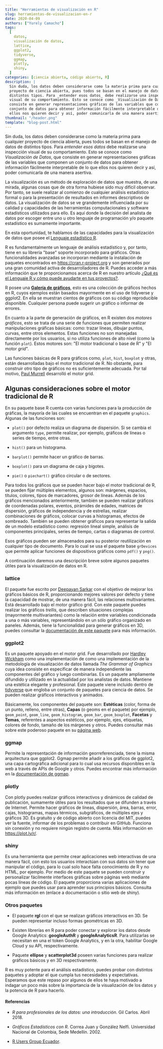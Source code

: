 ```yaml
---
title: "Herramientas de visualización en R"
slug: herramientas-de-visualizacion-en-r
date: 2020-04-09
authors: ["Yurely Camacho"]
tags:
  [
    datos,
    visualización de datos,
    lattice,
    ggplot2,
    tidyverse,
    ggmap,
    plotly,
    shiny,
  ]
categories: [ciencia abierta, código abierto, R]
description: |
  Sin duda, los datos deben considerarse como la materia prima para cualquier
  proyecto de ciencia abierta, pues todos se basan en el manejo de datos de
  distintos tipos. Para _entender esos datos_ debe realizarse una inspección
  visual de su comportamiento. Esto se conoce como _Visualización de Datos_, que
  consiste en generar representaciones gráficas de las variables que componen un
  conjunto de datos para obtener información fácilmente interpretable de lo que
  ellos nos quieren decir y así, poder comunicarla de una manera asertiva.
thumbnail: "/header.png"
template: "blog-post.html"
---
```


<!-- # Herramientas de visualización en R -->
<!-- **Por Yurely Camacho** -->

Sin duda, los datos deben considerarse como la materia prima para cualquier
proyecto de ciencia abierta, pues todos se basan en el manejo de datos de
distintos tipos. Para _entender esos datos_ debe realizarse una inspección
visual de su comportamiento. Esto se conoce como _Visualización de Datos_, que
consiste en generar representaciones gráficas de las variables que componen un
conjunto de datos para obtener información fácilmente interpretable de lo que
ellos nos quieren decir y así, poder comunicarla de una manera asertiva.

<!-- TEASER_END -->

La visualización es un método de exploración de datos que muestra, de una
mirada, algunas cosas que de otra forma hubiese sido muy difícil observar. Por
tanto, se suele realizar al comienzo de cualquier análisis estadístico formal o
para la presentación de resultados en informes descriptivos de datos. La
visualización de datos se ve grandemente influenciada por su calidad y
capacidades de las herramientas computacionales y software estadísticos
utilizados para ello. Es aquí donde la decisión del analista de datos por
escoger entre uno u otro lenguaje de programación y/o paquete estadístico es
sumamente importante.

En esta oportunidad, te hablamos de las capacidades para la visualización de
datos que posee el [Lenguaje estadístico R](https://www.r-project.org/).

R es fundamentalmente un lenguaje de análisis estadístico y, por tanto, tiene en
su librería "base" soporte incorporado para gráficos. Otras funcionalidades
avanzadas se incorporan mediante la instalación de paquetes encontrados en
https://cran.r-project.org y son generados por una gran comunidad activa de
desarrolladores de R. Puedes acceder a más información que te proporcionamos
acerca de R en nuestro artículo
[¿Qué es el Lenguaje R y cómo puede ayudarte en tus proyectos?](/blog/que-es-el-lenguaje-r-y-como-puede-ayudarte-en-tus-proyectos/).

R posee una [**Galería de gráficos**](https://www.r-graph-gallery.com/), esto es
una colección de gráficos hechos en R, cuyos ejemplos están basados mayormente
en el uso de tidyverse y ggplot2. En ella se muestran cientos de gráficos con su
código reproducible disponible. Cualquier persona puede sugerir un gráfico o
informar de errores.

En cuanto a la parte de generación de gráficos, en R existen dos _motores
gráficos_, esto se trata de una serie de funciones que permiten realizar
manipulaciones gráficas básicas: como: trazar líneas, dibujar puntos, curvas,
entre otros elementos. Estas funciones no son manejadas directamente por los
usuarios, si no utiliza funciones de alto nivel (como la función `plot`). Estos
motores son: "El motor tradicional o base de R" y "El motor _grid_".

Las funciones básicas de R para gráficos como, `plot`, `hist`, `boxplot` y
otras, están desarrolladas bajo el motor tradicional de R. No obstante, para
construir otro tipo de gráficos no es suficientemente adecuada. Por tal motivo,
[Paul Murrell](https://www.stat.auckland.ac.nz/~paul/) desarrolló el motor grid.

## Algunas consideraciones sobre el motor tradicional de R

En su paquete base R cuenta con varias funciones para la producción de gráficas,
la mayoría de las cuales se encuentran en el paquete `graphics`. Algunas de las
funciones son:

- `plot()` por defecto realiza un diagrama de dispersión. Si se cambia el
  argumento `type`, permite realizar, por ejemplo, gráficos de líneas o series
  de tiempo, entre otras.

- `hist()` para un histograma.

- `barplot()` permite hacer un gráfico de barras.

- `boxplot()` para un diagrama de caja y bigotes.

- `pie()` o `piechart()` gráfico circular o de sectores.

Para todos los gráficos que se pueden hacer bajo el motor tradicional de R, se
pueden fijar múltiples elementos, algunos son: márgenes, espacios, títulos,
colores, tipos de marcadores, grosor de líneas. Además de los gráficos
mencionados anteriormente, también se pueden realizar gráficos de coordenadas
polares, eventos, pirámides de edades, matrices de dispersión, gráficos de
independencia y de estrellas, realizar combinaciones de gráficos, colocar curvas
a histogramas, efectos de sombreado. También se pueden obtener gráficos para
representar la salida de un modelo estadístico como: regresión lineal simple,
análisis de componentes principales, series de tiempo, cartas o diagramas de
control.

Esos gráficos pueden ser almacenados para su posterior reutilización en
cualquier tipo de documento. Para lo cual se usa el paquete base `grDevices` que
permite aplicar funciones de dispositivos gráficos como `pdf()` y `png()`.

A continuación daremos una descripción breve sobre algunos paquetes útiles para
la visualización de datos en R.

### lattice

El paquete fue escrito por [Deepayan Sarkar](https://www.isid.ac.in/~deepayan/)
con el objetivo de mejorar los gráficos básicos de R, proporcionando mejores
valores por defecto y tiene la capacidad de mostrar, de una manera fácil, las
relaciones multivariantes. Está desarrollado bajo el motor gráfico grid. Con
este paquete puedes realizar los gráficos _trellis_, que describen situaciones
complejas (mayormente multivariantes) como la relación entre variables
condicionada a una o más variables, representándolo en un sólo gráfico
organizado en paneles. Además, tiene la funcionalidad para generar gráficos en
3D, puedes consultar la
[documentación de este paquete](http://cran.fhcrc.org/web/packages/lattice/)
para más información.

### ggplot2

Es un paquete apoyado en el motor grid. Fue desarrollado por
[Hardley Wickham](https://hadley.nz/) como una implementación de como una
implementación de la metodología de visualización de datos llamada _The Grammar
of Graphics_ cuya idea consiste en especificar de manera independiente las
componentes del gráfico y luego combinarlas. Es un paquete ampliamente difundido
y utilizado en la actualidad por los analistas de datos. Mantiene una estética
elegante y profesional. Este paquete viene incluido dentro de
[tidyverse](https://www.tidyverse.org/) que engloba un conjunto de paquetes para
ciencia de datos. Se pueden realizar gráficos interactivos y animados.

Básicamente, los componentes del paquete son: **Estéticas** (color, forma de un
punto, relleno, entre otras), **Capas** (o geoms en el paquete) por ejemplo,
`geom_point`, `geom_line`, `geom_histogram`, `geom_bar`, `geom_boxplot`,
**Facetas** y **Temas**, referentes a aspectos estéticos, por ejemplo, ejes,
etiquetas, colores de fondo, tamaño de los márgenes y otros. Puedes consultar
más sobre este poderoso paquete en su
[página web](https://ggplot2.tidyverse.org/).

### ggmap

Permite la representación de información georreferenciada, tiene la misma
arquitectura que ggplot2. Ggmap permite añadir a los gráficos de ggplot2, una
capa cartográfica adicional para lo cual usa recursos disponibles en la web a
través de APIs de Google y otros. Puedes encontrar más información en la
[documentación de ggmap](https://www.rdocumentation.org/packages/ggmap/versions/3.0.0).

### plotly

Con plotly puedes realizar gráficos interactivos y dinámicos de calidad de
publicación, sumamente útiles para los resultados que se difunden a través de
Internet. Permite hacer gráficos de líneas, dispersión, área, barras, error,
cajas, histogramas, mapas térmicos, subgráficos, de múltiples ejes y gráficos
3D. Es gratuito y de código abierto con licencia del MIT, puedes ver la fuente,
informar de los problemas o contribuir en GitHub. Funciona sin conexión y no
requiere ningún registro de cuenta. Más información en https://plot.ly/r/.

### shiny

Es una herramienta que permite crear aplicaciones web interactivas de una manera
fácil, con esto los usuarios interactúan con sus datos sin tener que manipular
el código, para lo cual solo hace falta conocimiento de R y no HTML, por
ejemplo. Por medio de este paquete se pueden construir y personalizar fácilmente
interfaces gráficas sobre páginas web mediante pocas líneas de código.
El paquete proporciona varias aplicaciones de ejemplo que puedes usar
para aprender sus principios básicos. Consulta más información en (enlace a
documentación o sitio web de shiny).

### Otros paquetes

- El paquete **rgl** con el que se realizan gráficos interactivos en 3D. Se
  pueden representar incluso formas geométricas en 3D.

- Existen librerías en R para poder conectar y explorar los datos desde Google
  Analytics: **googleAuthR** y **googleAnalyticsR**. Para utilizarlas se
  necesitan en una el token Google Analytics, y en la otra, habilitar Google
  Cloud y su API, respectivamente.

- Paquete **ellipse** y **scatterplot3d** poseen varias funciones para realizar
  gráficos básicos y en 3D respectivamente.

R es muy potente para el análisis estadístico, puedes probar con distintos
paquetes y adoptar el que cumpla tus necesidades y expectativas. Esperamos que
este repaso por algunos de ellos te haya motivado a indagar un poco más sobre la
importancia de la visualización de los datos y la potencia de R para hacerlo.

#### Referencias

- _R para profesionales de los datos: una introducción_. Gil Carlos. Abril 2018.

- _Gráficos Estadísticos con R_. Correa Juan y González Nelfi. Universidad
  Nacional de Colombia, Sede Medellín. 2002.

- [R Users Group Ecuador](https://rpubs.com/RUsersGroup-Ecuador/graf).

